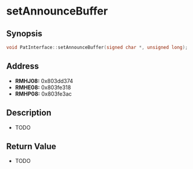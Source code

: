 # setAnnounceBuffer



Synopsis
--------
```C++
void PatInterface::setAnnounceBuffer(signed char *, unsigned long);
```



Address
-------
 * __RMHJ08:__ 0x803dd374
 * __RMHE08:__ 0x803fe318
 * __RMHP08:__ 0x803fe3ac



Description
-----------
 * TODO



Return Value
------------
 * TODO

